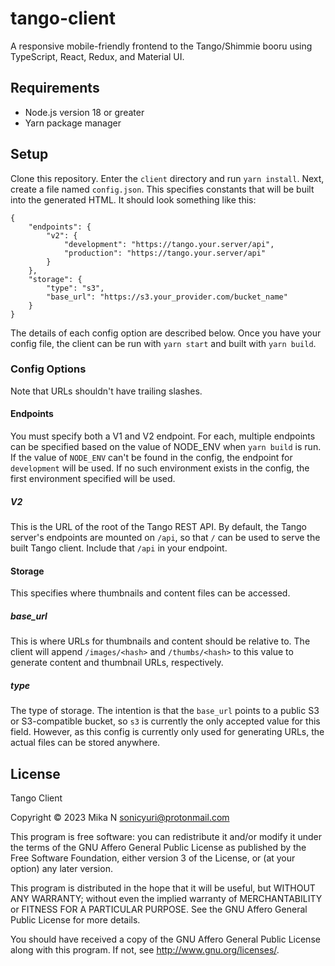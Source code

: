 <!-- @format -->

# tango-client

A responsive mobile-friendly frontend to the Tango/Shimmie booru using TypeScript, React, Redux, and Material UI.

## Requirements

-   Node.js version 18 or greater
-   Yarn package manager

## Setup

Clone this repository. Enter the `client` directory and run `yarn install`. Next, create a file named `config.json`. This specifies constants that will be built into the generated HTML. It should look something like this:

```
{
	"endpoints": {
		"v2": {
			"development": "https://tango.your.server/api",
			"production": "https://tango.your.server/api"
		}
	},
	"storage": {
		"type": "s3",
		"base_url": "https://s3.your_provider.com/bucket_name"
	}
}
```

The details of each config option are described below. Once you have your config file, the client can be run with `yarn start` and built with `yarn build`.

### Config Options

Note that URLs shouldn't have trailing slashes.

#### Endpoints

You must specify both a V1 and V2 endpoint. For each, multiple endpoints can be specified based on the value of NODE_ENV when `yarn build` is run. If the value of `NODE_ENV` can't be found in the config, the endpoint for `development` will be used. If no such environment exists in the config, the first environment specified will be used.

##### V2

This is the URL of the root of the Tango REST API. By default, the Tango server's endpoints are mounted on `/api`, so that `/` can be used to serve the built Tango client. Include that `/api` in your endpoint.

#### Storage

This specifies where thumbnails and content files can be accessed.

##### base_url

This is where URLs for thumbnails and content should be relative to. The client will append `/images/<hash>` and `/thumbs/<hash>` to this value to generate content and thumbnail URLs, respectively.

##### type

The type of storage. The intention is that the `base_url` points to a public S3 or S3-compatible bucket, so `s3` is currently the only accepted value for this field. However, as this config is currently only used for generating URLs, the actual files can be stored anywhere.

## License

Tango Client

Copyright ©️ 2023 Mika N <sonicyuri@protonmail.com>

This program is free software: you can redistribute it and/or modify
it under the terms of the GNU Affero General Public License as published by
the Free Software Foundation, either version 3 of the License, or
(at your option) any later version.

This program is distributed in the hope that it will be useful,
but WITHOUT ANY WARRANTY; without even the implied warranty of
MERCHANTABILITY or FITNESS FOR A PARTICULAR PURPOSE. See the
GNU Affero General Public License for more details.

You should have received a copy of the GNU Affero General Public License
along with this program. If not, see <http://www.gnu.org/licenses/>.
